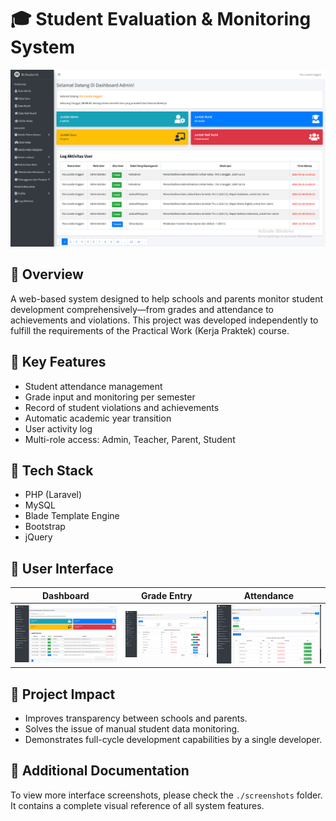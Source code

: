 # 🎓 Student Evaluation & Monitoring System

<p align="center">
  <img src="screenshots/2._admin's_dashboard.png" width="700" alt="Admin Dashboard Screenshot"/>
</p>

## 📌 Overview

A web-based system designed to help schools and parents monitor student development comprehensively—from grades and attendance to achievements and violations. This project was developed independently to fulfill the requirements of the Practical Work (Kerja Praktek) course.

## 🚀 Key Features

- Student attendance management
- Grade input and monitoring per semester
- Record of student violations and achievements
- Automatic academic year transition
- User activity log
- Multi-role access: Admin, Teacher, Parent, Student

## 🧰 Tech Stack

- PHP (Laravel)
- MySQL
- Blade Template Engine
- Bootstrap
- jQuery

## 📸 User Interface

| Dashboard | Grade Entry | Attendance |
|----------|-------------|-------------|
| ![Dashboard](screenshots/2._admin's_dashboard.png) | ![Grades](screenshots/2.13_student's_grade_management.png) | ![Attendance](screenshots/2.12_student's_attendance_management.png) |

## 🏁 Project Impact

- Improves transparency between schools and parents.
- Solves the issue of manual student data monitoring.
- Demonstrates full-cycle development capabilities by a single developer.

## 📁 Additional Documentation

To view more interface screenshots, please check the `./screenshots` folder. It contains a complete visual reference of all system features.
